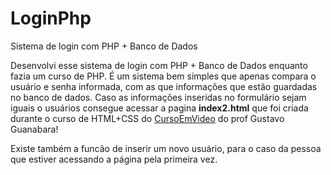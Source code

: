 # LoginPhp
 Sistema de login com PHP + Banco de Dados


Desenvolvi esse sistema de login com PHP + Banco de Dados enquanto fazia um curso de PHP.
É um sistema bem simples que apenas compara o usuário e senha informada, com as que informações que estão guardadas no banco de dados. Caso as informações inseridas no formulário sejam iguais o usuários consegue acessar a pagina **index2.html** que foi criada durante o curso de HTML+CSS do [CursoEmVideo][] do prof Gustavo Guanabara!

Existe também a funcão de inserir um novo usuário, para o caso da pessoa que estiver acessando a página pela primeira vez.

[CursoEmVideo]: https://www.youtube.com/cursoemvideo
